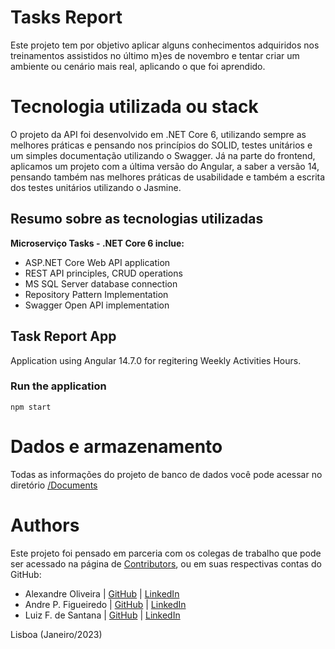 # Tasks Report
Este projeto tem por objetivo aplicar alguns conhecimentos adquiridos nos treinamentos assistidos no último m}es de novembro e tentar criar um ambiente ou cenário mais real, aplicando o que foi aprendido.

# Tecnologia utilizada ou stack
O projeto da API foi desenvolvido em .NET Core 6, utilizando sempre as melhores práticas e pensando nos princípios do SOLID, testes unitários e um simples documentação utilizando o Swagger.
Já na parte do frontend, aplicamos um projeto com a última versão do Angular, a saber a versão 14, pensando também nas melhores práticas de usabilidade e também a escrita dos testes unitários utilizando o Jasmine.

## Resumo sobre as tecnologias utilizadas

<b>Microserviço Tasks - .NET Core 6 inclue:</b>

- ASP.NET Core Web API application
- REST API principles, CRUD operations
- MS SQL Server database connection
- Repository Pattern Implementation
- Swagger Open API implementation

## Task Report App
Application using Angular 14.7.0 for regitering Weekly Activities Hours.

### Run the application

`npm start`

# Dados e armazenamento
Todas as informações do projeto de banco de dados você pode acessar no diretório <a href="https://github.com/fernandosgodoy/tasks-report/tree/devel/documents">/Documents</a>

# Authors
Este projeto foi pensado em parceria com os colegas de trabalho que pode ser acessado na página de <a href="https://github.com/fernandosgodoy/tasks-report/graphs/contributors">Contributors</a>, ou em suas respectivas contas do GitHub:
- Alexandre Oliveira    | <a href="https://www.github.com/" target="_blank">GitHub</a> | <a href="#" target="_blank">LinkedIn</a>
- Andre P. Figueiredo   | <a href="https://github.com/aandrepf" target="_blank">GitHub</a> | <a href="#" target="_blank">LinkedIn</a>
- Luiz F. de Santana    | <a href="https://www.github.com/fernandosgodoy" target="_blank">GitHub</a> | <a href="https://www.linkedin.com/in/luiz-fernando-s-997793189/" target="_blank">LinkedIn</a>

Lisboa (Janeiro/2023)
